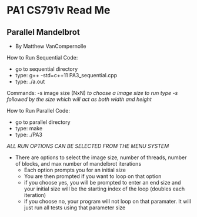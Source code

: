 PA1 CS791v Read Me
===================================================

Parallel Mandelbrot
------------------------------
* By Matthew VanCompernolle

How to Run Sequential Code:
- go to sequential directory
- type: g++ -std=c++11 PA3_sequential.cpp
- type: ./a.out

Commands:
-s image size (NxN)
*to choose a image size to run type -s followed by the size which will act as both width and height*

How to Run Parallel Code:
- go to parallel directory
- type: make
- type: ./PA3

*ALL RUN OPTIONS CAN BE SELECTED FROM THE MENU SYSTEM*
- There are options to select the image size, number of threads, number of blocks, and max number of mandelbrot iterations
	- Each option prompts you for an initial size
	- You are then prompted if you want to loop on that option
	- if you choose yes, you will be prompted to enter an end size and your initial size will be the starting index of the loop (doubles each iteration)
	- if you choose no, your program will not loop on that paramater. It will just run all tests using that parameter size

